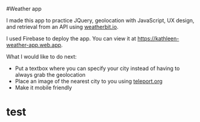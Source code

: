 #Weather app

I made this app to practice JQuery, geolocation with JavaScript, UX design, and retrieval from an API using [weatherbit.io](https://weatherbit.io).

I used Firebase to deploy the app. You can view it at https://kathleen-weather-app.web.app.

What I would like to do next:
* Put a textbox where you can specify your city instead of having to always grab the geolocation
* Place an image of the nearest city to you using [teleport.org](https://www.teleport.org)
* Make it mobile friendly
# test
